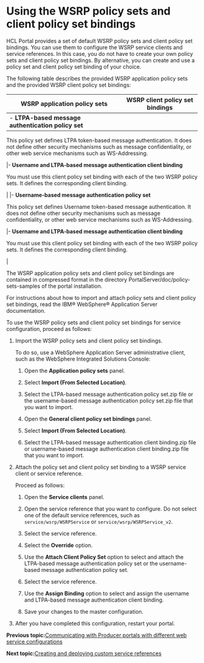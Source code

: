 # Using the WSRP policy sets and client policy set bindings

HCL Portal provides a set of default WSRP policy sets and client policy set bindings. You can use them to configure the WSRP service clients and service references. In this case, you do not have to create your own policy sets and client policy set bindings. By alternative, you can create and use a policy set and client policy set binding of your choice.

The following table describes the provided WSRP application policy sets and the provided WSRP client policy set bindings:

|WSRP application policy sets|WSRP client policy set bindings|
|----------------------------|-------------------------------|
|-   **LTPA-based message authentication policy set**

This policy set defines LTPA token-based message authentication. It does not define other security mechanisms such as message confidentiality, or other web service mechanisms such as WS-Addressing.


|-   **Username and LTPA-based message authentication client binding**

You must use this client policy set binding with each of the two WSRP policy sets. It defines the corresponding client binding.


|
|-   **Username-based message authentication policy set**

This policy set defines Username token-based message authentication. It does not define other security mechanisms such as message confidentiality, or other web service mechanisms such as WS-Addressing.


|-   **Username and LTPA-based message authentication client binding**

You must use this client policy set binding with each of the two WSRP policy sets. It defines the corresponding client binding.


|

The WSRP application policy sets and client policy set bindings are contained in compressed format in the directory PortalServer/doc/policy-sets-samples of the portal installation.

For instructions about how to import and attach policy sets and client policy set bindings, read the IBM® WebSphere® Application Server documentation.

To use the WSRP policy sets and client policy set bindings for service configuration, proceed as follows:

1.  Import the WSRP policy sets and client policy set bindings.

    To do so, use a WebSphere Application Server administrative client, such as the WebSphere Integrated Solutions Console:

    1.  Open the **Application policy sets** panel.

    2.  Select **Import \(From Selected Location\)**.

    3.  Select the LTPA-based message authentication policy set.zip file or the username-based message authentication policy set.zip file that you want to import.

    4.  Open the **General client policy set bindings** panel.

    5.  Select **Import \(From Selected Location\)**.

    6.  Select the LTPA-based message authentication client binding.zip file or username-based message authentication client binding.zip file that you want to import.

2.  Attach the policy set and client policy set binding to a WSRP service client or service reference.

    Proceed as follows:

    1.  Open the **Service clients** panel.

    2.  Open the service reference that you want to configure. Do not select one of the default service references, such as `service/wsrp/WSRPService` or `service/wsrp/WSRPService_v2`.

    3.  Select the service reference.

    4.  Select the **Override** option.

    5.  Use the **Attach Client Policy Set** option to select and attach the LTPA-based message authentication policy set or the username-based message authentication policy set.

    6.  Select the service reference.

    7.  Use the **Assign Binding** option to select and assign the username and LTPA-based message authentication client binding.

    8.  Save your changes to the master configuration.

3.  After you have completed this configuration, restart your portal.



**Previous topic:**[Communicating with Producer portals with different web service configurations](../admin-system/wsrpt_cons_cfg_wsrvc_clnt_xtra.md)

**Next topic:**[Creating and deploying custom service references](../admin-system/wsrpt_cons_crt_cust_wsrvc_refs.md)

